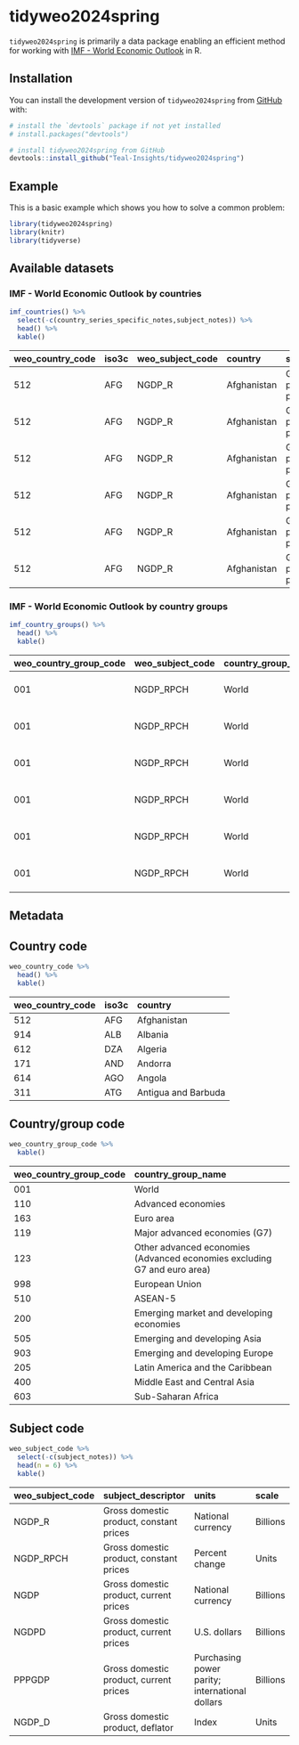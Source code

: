 
<!-- README.md is generated from README.Rmd. Please edit that file -->

# tidyweo2024spring

<!-- badges: start -->
<!-- badges: end -->

`tidyweo2024spring` is primarily a data package enabling an efficient
method for working with [IMF - World Economic
Outlook](https://imf.org/en/Publications/SPROLLS/world-economic-outlook-databases#sort=%40imfdate%20descending)
in R.

## Installation

You can install the development version of `tidyweo2024spring` from
[GitHub](https://github.com/) with:

``` r
# install the `devtools` package if not yet installed
# install.packages("devtools")

# install tidyweo2024spring from GitHub
devtools::install_github("Teal-Insights/tidyweo2024spring")
```

## Example

This is a basic example which shows you how to solve a common problem:

``` r
library(tidyweo2024spring)
library(knitr)
library(tidyverse)
```

## Available datasets

### IMF - World Economic Outlook by countries

``` r
imf_countries() %>% 
  select(-c(country_series_specific_notes,subject_notes)) %>% 
  head() %>% 
  kable()
```

| weo_country_code | iso3c | weo_subject_code | country     | subject_descriptor                      | units             | scale    | estimates_start_after | year | outcome |
|:-----------------|:------|:-----------------|:------------|:----------------------------------------|:------------------|:---------|----------------------:|:-----|--------:|
| 512              | AFG   | NGDP_R           | Afghanistan | Gross domestic product, constant prices | National currency | Billions |                  2023 | 1980 |      NA |
| 512              | AFG   | NGDP_R           | Afghanistan | Gross domestic product, constant prices | National currency | Billions |                  2023 | 1981 |      NA |
| 512              | AFG   | NGDP_R           | Afghanistan | Gross domestic product, constant prices | National currency | Billions |                  2023 | 1982 |      NA |
| 512              | AFG   | NGDP_R           | Afghanistan | Gross domestic product, constant prices | National currency | Billions |                  2023 | 1983 |      NA |
| 512              | AFG   | NGDP_R           | Afghanistan | Gross domestic product, constant prices | National currency | Billions |                  2023 | 1984 |      NA |
| 512              | AFG   | NGDP_R           | Afghanistan | Gross domestic product, constant prices | National currency | Billions |                  2023 | 1985 |      NA |

### IMF - World Economic Outlook by country groups

``` r
imf_country_groups() %>% 
  head() %>% 
  kable()
```

| weo_country_group_code | weo_subject_code | country_group_name | subject_descriptor                      | subject_notes | units          | scale | country_series_specific_notes | estimates_start_after | year | outcome |
|:-----------------------|:-----------------|:-------------------|:----------------------------------------|:--------------|:---------------|:------|:------------------------------|:----------------------|-----:|--------:|
| 001                    | NGDP_RPCH        | World              | Gross domestic product, constant prices |               | Percent change | Units | NA                            | NA                    | 1980 |   2.216 |
| 001                    | NGDP_RPCH        | World              | Gross domestic product, constant prices |               | Percent change | Units | NA                            | NA                    | 1981 |   2.004 |
| 001                    | NGDP_RPCH        | World              | Gross domestic product, constant prices |               | Percent change | Units | NA                            | NA                    | 1982 |   0.724 |
| 001                    | NGDP_RPCH        | World              | Gross domestic product, constant prices |               | Percent change | Units | NA                            | NA                    | 1983 |   2.641 |
| 001                    | NGDP_RPCH        | World              | Gross domestic product, constant prices |               | Percent change | Units | NA                            | NA                    | 1984 |   4.581 |
| 001                    | NGDP_RPCH        | World              | Gross domestic product, constant prices |               | Percent change | Units | NA                            | NA                    | 1985 |   3.648 |

## Metadata

## Country code

``` r
weo_country_code %>% 
  head() %>% 
  kable()
```

| weo_country_code | iso3c | country             |
|:-----------------|:------|:--------------------|
| 512              | AFG   | Afghanistan         |
| 914              | ALB   | Albania             |
| 612              | DZA   | Algeria             |
| 171              | AND   | Andorra             |
| 614              | AGO   | Angola              |
| 311              | ATG   | Antigua and Barbuda |

## Country/group code

``` r
weo_country_group_code %>% 
  kable()
```

| weo_country_group_code | country_group_name                                                       |
|:-----------------------|:-------------------------------------------------------------------------|
| 001                    | World                                                                    |
| 110                    | Advanced economies                                                       |
| 163                    | Euro area                                                                |
| 119                    | Major advanced economies (G7)                                            |
| 123                    | Other advanced economies (Advanced economies excluding G7 and euro area) |
| 998                    | European Union                                                           |
| 510                    | ASEAN-5                                                                  |
| 200                    | Emerging market and developing economies                                 |
| 505                    | Emerging and developing Asia                                             |
| 903                    | Emerging and developing Europe                                           |
| 205                    | Latin America and the Caribbean                                          |
| 400                    | Middle East and Central Asia                                             |
| 603                    | Sub-Saharan Africa                                                       |

## Subject code

``` r
weo_subject_code %>% 
  select(-c(subject_notes)) %>% 
  head(n = 6) %>% 
  kable()
```

| weo_subject_code | subject_descriptor                      | units                                          | scale    |
|:-----------------|:----------------------------------------|:-----------------------------------------------|:---------|
| NGDP_R           | Gross domestic product, constant prices | National currency                              | Billions |
| NGDP_RPCH        | Gross domestic product, constant prices | Percent change                                 | Units    |
| NGDP             | Gross domestic product, current prices  | National currency                              | Billions |
| NGDPD            | Gross domestic product, current prices  | U.S. dollars                                   | Billions |
| PPPGDP           | Gross domestic product, current prices  | Purchasing power parity; international dollars | Billions |
| NGDP_D           | Gross domestic product, deflator        | Index                                          | Units    |
